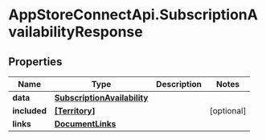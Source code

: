 # AppStoreConnectApi.SubscriptionAvailabilityResponse

## Properties

Name | Type | Description | Notes
------------ | ------------- | ------------- | -------------
**data** | [**SubscriptionAvailability**](SubscriptionAvailability.md) |  | 
**included** | [**[Territory]**](Territory.md) |  | [optional] 
**links** | [**DocumentLinks**](DocumentLinks.md) |  | 


